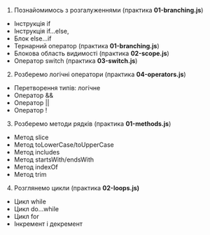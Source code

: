1. Познайомимось з розгалуженнями (практика **01-branching.js**)

- Інструкція if
- Інструкція if...else,
- Блок else...if
- Тернарний оператор (практика **01-branching.js**)
- Блокова область видимості (практика **02-scope.js**)
- Оператор switch (практика **03-switch.js**)

2. Розберемо логічні оператори (практика **04-operators.js**)

- Перетворення типів: логічне
- Оператор &&
- Оператор ||
- Оператор !

3. Розберемо методи рядків (практика **01-methods.js**)

- Метод slice
- Метод toLowerCase/toUpperCase
- Метод includes
- Метод startsWith/endsWith
- Метод indexOf
- Метод trim

4. Розглянемо цикли (практика **02-loops.js)**

- Цикл while
- Цикл do…while
- Цикл for
- Інкремент і декремент